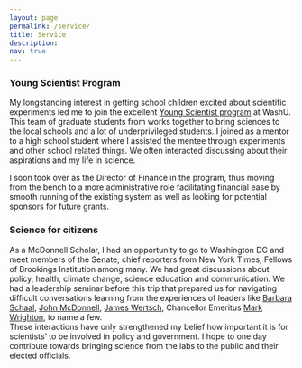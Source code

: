 ```yaml
---
layout: page
permalink: /service/
title: Service
description: 
nav: true
---
```


### Young Scientist Program

My longstanding interest in getting school children excited about scientific experiments led me to join the excellent [Young Scientist program](http://ysp.wustl.edu/index.php) at WashU. This team of graduate students from works together to bring sciences to the local schools and a lot of underprivileged students. I joined as a mentor to a high school student where I assisted the mentee through experiments and other school related things. We often interacted discussing about their aspirations and my life in science.

I soon took over as the Director of Finance in the program, thus moving from the bench to a more administrative role facilitating financial ease by smooth running of the existing system as well as looking for potential sponsors for future grants.

### Science for citizens

As a McDonnell Scholar, I had an opportunity to go to Washington DC and meet members of the Senate, chief reporters from New York Times, Fellows of Brookings Institution among many. We had great discussions about policy, health, climate change, science education and communication. We had a leadership seminar before this trip that prepared us for navigating difficult conversations learning from the experiences of leaders like [Barbara Schaal](https://en.wikipedia.org/wiki/Barbara_A._Schaal), [John McDonnell](https://en.wikipedia.org/wiki/John_McDonnell_(businessman)), [James Wertsch](https://en.wikipedia.org/wiki/James_Wertsch), Chancellor Emeritus [Mark Wrighton](https://en.wikipedia.org/wiki/Mark_S._Wrighton), to name a few.  
These interactions have only strengthened my belief how important it is for scientists’ to be involved in policy and government. I hope to one day contribute towards bringing science from the labs to the public and their elected officials.